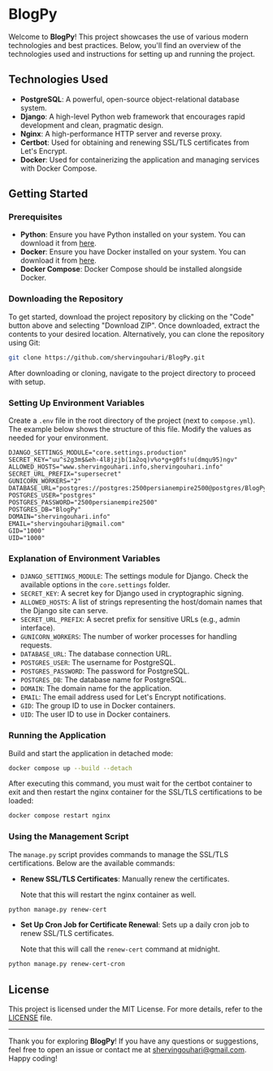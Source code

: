 # BlogPy

Welcome to **BlogPy**! This project showcases the use of various modern technologies and best practices. Below, you'll
find an overview of the technologies used and instructions for setting up and running the project.

## Technologies Used

-   **PostgreSQL**: A powerful, open-source object-relational database system.
-   **Django**: A high-level Python web framework that encourages rapid development and clean, pragmatic design.
-   **Nginx**: A high-performance HTTP server and reverse proxy.
-   **Certbot**: Used for obtaining and renewing SSL/TLS certificates from Let's Encrypt.
-   **Docker**: Used for containerizing the application and managing services with Docker Compose.

## Getting Started

### Prerequisites

-   **Python**: Ensure you have Python installed on your system. You can download it from
    [here](https://www.python.org/downloads/).
-   **Docker**: Ensure you have Docker installed on your system. You can download it from
    [here](https://www.docker.com/products/docker-desktop).
-   **Docker Compose**: Docker Compose should be installed alongside Docker.

### Downloading the Repository

To get started, download the project repository by clicking on the "Code" button above and selecting "Download ZIP".
Once downloaded, extract the contents to your desired location. Alternatively, you can clone the repository using Git:

```bash
git clone https://github.com/shervingouhari/BlogPy.git
```

After downloading or cloning, navigate to the project directory to proceed with setup.

### Setting Up Environment Variables

Create a `.env` file in the root directory of the project (next to `compose.yml`). The example below shows the structure
of this file. Modify the values as needed for your environment.

```env
DJANGO_SETTINGS_MODULE="core.settings.production"
SECRET_KEY="uu^s2g3m$&eh-4l8jzjb(1a2oq)v%o*g+g0fs!u(dmqu95)ngv"
ALLOWED_HOSTS="www.shervingouhari.info,shervingouhari.info"
SECRET_URL_PREFIX="supersecret"
GUNICORN_WORKERS="2"
DATABASE_URL="postgres://postgres:2500persianempire2500@postgres/BlogPy"
POSTGRES_USER="postgres"
POSTGRES_PASSWORD="2500persianempire2500"
POSTGRES_DB="BlogPy"
DOMAIN="shervingouhari.info"
EMAIL="shervingouhari@gmail.com"
GID="1000"
UID="1000"
```

### Explanation of Environment Variables

-   `DJANGO_SETTINGS_MODULE`: The settings module for Django. Check the available options in the `core.settings` folder.
-   `SECRET_KEY`: A secret key for Django used in cryptographic signing.
-   `ALLOWED_HOSTS`: A list of strings representing the host/domain names that the Django site can serve.
-   `SECRET_URL_PREFIX`: A secret prefix for sensitive URLs (e.g., admin interface).
-   `GUNICORN_WORKERS`: The number of worker processes for handling requests.
-   `DATABASE_URL`: The database connection URL.
-   `POSTGRES_USER`: The username for PostgreSQL.
-   `POSTGRES_PASSWORD`: The password for PostgreSQL.
-   `POSTGRES_DB`: The database name for PostgreSQL.
-   `DOMAIN`: The domain name for the application.
-   `EMAIL`: The email address used for Let's Encrypt notifications.
-   `GID`: The group ID to use in Docker containers.
-   `UID`: The user ID to use in Docker containers.

### Running the Application

Build and start the application in detached mode:

```bash
docker compose up --build --detach
```

After executing this command, you must wait for the certbot container to exit and then restart the nginx container for
the SSL/TLS certifications to be loaded:

```bash
docker compose restart nginx
```

### Using the Management Script

The `manage.py` script provides commands to manage the SSL/TLS certifications. Below are the available commands:

-   **Renew SSL/TLS Certificates**: Manually renew the certificates.

    Note that this will restart the nginx container as well.

```bash
python manage.py renew-cert
```

-   **Set Up Cron Job for Certificate Renewal**: Sets up a daily cron job to renew SSL/TLS certificates.

    Note that this will call the `renew-cert` command at midnight.

```bash
python manage.py renew-cert-cron
```

## License

This project is licensed under the MIT License. For more details, refer to the
[LICENSE](https://github.com/shervingouhari/BlogPy/blob/main/LICENSE.txt) file.

---

Thank you for exploring **BlogPy**! If you have any questions or suggestions, feel free to open an issue or contact me
at shervingouhari@gmail.com. Happy coding!
